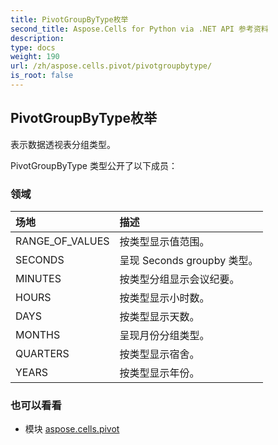 ```yaml
---
title: PivotGroupByType枚举
second_title: Aspose.Cells for Python via .NET API 参考资料
description:
type: docs
weight: 190
url: /zh/aspose.cells.pivot/pivotgroupbytype/
is_root: false
---
```

## PivotGroupByType枚举
表示数据透视表分组类型。



PivotGroupByType 类型公开了以下成员：

### 领域
|场地|描述|
| :- | :- |
| RANGE_OF_VALUES |按类型显示值范围。|
| SECONDS |呈现 Seconds groupby 类型。|
| MINUTES |按类型分组显示会议纪要。|
| HOURS |按类型显示小时数。|
| DAYS |按类型显示天数。|
| MONTHS |呈现月份分组类型。|
| QUARTERS |按类型显示宿舍。|
| YEARS |按类型显示年份。|



### 也可以看看
* 模块 [aspose.cells.pivot](..)
